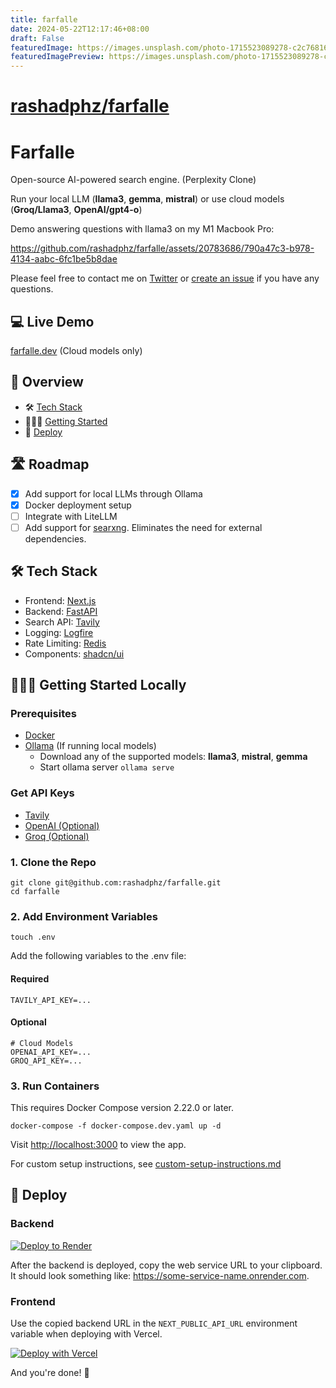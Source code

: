 ```yaml
---
title: farfalle
date: 2024-05-22T12:17:46+08:00
draft: False
featuredImage: https://images.unsplash.com/photo-1715523089278-c2c768164abb?ixid=M3w0NjAwMjJ8MHwxfHJhbmRvbXx8fHx8fHx8fDE3MTYzNTEzNzF8&ixlib=rb-4.0.3
featuredImagePreview: https://images.unsplash.com/photo-1715523089278-c2c768164abb?ixid=M3w0NjAwMjJ8MHwxfHJhbmRvbXx8fHx8fHx8fDE3MTYzNTEzNzF8&ixlib=rb-4.0.3
---
```


# [rashadphz/farfalle](https://github.com/rashadphz/farfalle)

# Farfalle

Open-source AI-powered search engine. (Perplexity Clone)

Run your local LLM (**llama3**, **gemma**, **mistral**) or use  cloud models (**Groq/Llama3**, **OpenAI/gpt4-o**)

Demo answering questions with llama3 on my M1 Macbook Pro:

https://github.com/rashadphz/farfalle/assets/20783686/790a47c3-b978-4134-aabc-6fc1be5b8dae

Please feel free to contact me on [Twitter](https://twitter.com/rashadphz) or [create an issue](https://github.com/rashadphz/farfalle/issues/new) if you have any questions.

## 💻 Live Demo

[farfalle.dev](https://farfalle.dev/) (Cloud models only)

## 📖 Overview

- 🛠️ [Tech Stack](#%EF%B8%8F-tech-stack)
- 🏃🏿‍♂️ [Getting Started](#%EF%B8%8F-getting-started)
- 🚀 [Deploy](#-deploy)

## 🛣️ Roadmap

- [x] Add support for local LLMs through Ollama
- [x] Docker deployment setup
- [ ] Integrate with LiteLLM
- [ ] Add support for [searxng](https://github.com/searxng/searxng). Eliminates the need for external dependencies.

## 🛠️ Tech Stack

- Frontend: [Next.js](https://nextjs.org/)
- Backend: [FastAPI](https://fastapi.tiangolo.com/)
- Search API: [Tavily](https://tavily.com/)
- Logging: [Logfire](https://pydantic.dev/logfire)
- Rate Limiting: [Redis](https://redis.io/)
- Components: [shadcn/ui](https://ui.shadcn.com/)

## 🏃🏿‍♂️ Getting Started Locally

### Prerequisites

- [Docker](https://docs.docker.com/get-docker/)
- [Ollama](https://ollama.com/download) (If running local models)
  - Download any of the supported models: **llama3**, **mistral**, **gemma**
  - Start ollama server `ollama serve`

### Get API Keys

- [Tavily](https://app.tavily.com/home)
- [OpenAI (Optional)](https://platform.openai.com/api-keys)
- [Groq (Optional)](https://console.groq.com/keys)

### 1. Clone the Repo

```
git clone git@github.com:rashadphz/farfalle.git
cd farfalle
```

### 2. Add Environment Variables
```
touch .env
```

Add the following variables to the .env file:

#### Required
```
TAVILY_API_KEY=...
```

#### Optional
```
# Cloud Models
OPENAI_API_KEY=...
GROQ_API_KEY=...
```

### 3. Run Containers
This requires Docker Compose version 2.22.0 or later.
```
docker-compose -f docker-compose.dev.yaml up -d
```

Visit [http://localhost:3000](http://localhost:3000) to view the app.

For custom setup instructions, see [custom-setup-instructions.md](/custom-setup-instructions.md)

## 🚀 Deploy

### Backend

[![Deploy to Render](https://render.com/images/deploy-to-render-button.svg)](https://render.com/deploy?repo=https://github.com/rashadphz/farfalle)

After the backend is deployed, copy the web service URL to your clipboard.
It should look something like: https://some-service-name.onrender.com.

### Frontend

Use the copied backend URL in the `NEXT_PUBLIC_API_URL` environment variable when deploying with Vercel.

[![Deploy with Vercel](https://vercel.com/button)](https://vercel.com/new/clone?repository-url=https%3A%2F%2Fgithub.com%2Frashadphz%2Ffarfalle&env=NEXT_PUBLIC_API_URL&envDescription=URL%20for%20your%20backend%20application.%20For%20backends%20deployed%20with%20Render%2C%20the%20URL%20will%20look%20like%20this%3A%20https%3A%2F%2F%5Bsome-hostname%5D.onrender.com&root-directory=src%2Ffrontend)

And you're done! 🥳
